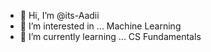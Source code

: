 - 👋 Hi, I’m @its-Aadii
- 👀 I’m interested in ... Machine Learning
- 🌱 I’m currently learning ... CS Fundamentals

<!---
its-Aadii/its-Aadii is a ✨ special ✨ repository because its `README.md` (this file) appears on your GitHub profile.
You can click the Preview link to take a look at your changes.
--->
